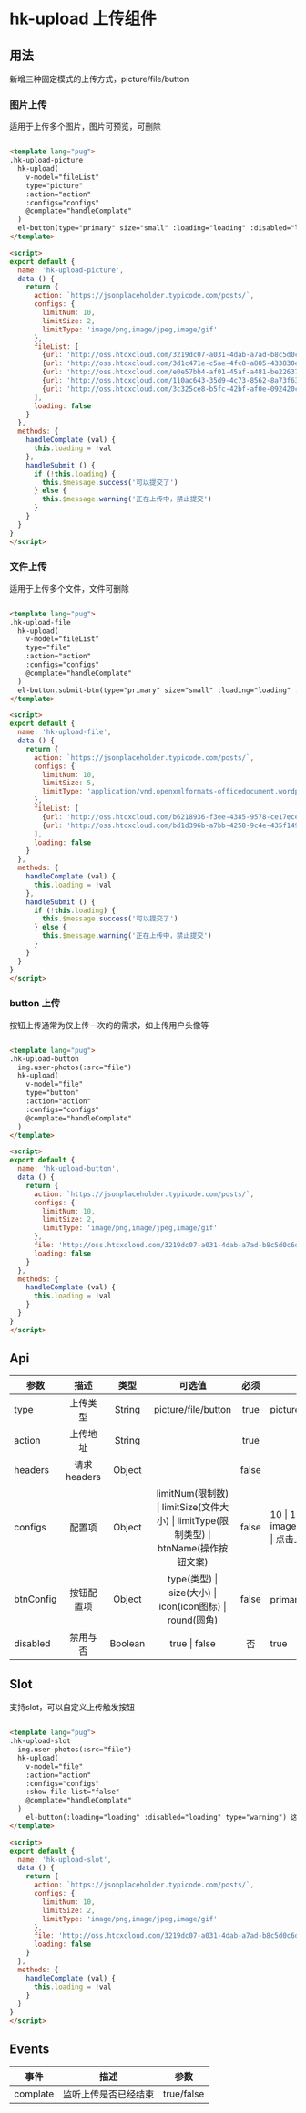 # hk-upload 上传组件

## 用法

新增三种固定模式的上传方式，picture/file/button

### 图片上传

适用于上传多个图片，图片可预览，可删除

<template>
  <hk-upload-picture></hk-upload-picture>
</template>

```html

<template lang="pug">
.hk-upload-picture
  hk-upload(
    v-model="fileList"
    type="picture"
    :action="action"
    :configs="configs"
    @complate="handleComplate"
  )
  el-button(type="primary" size="small" :loading="loading" :disabled="loading" @click="handleSubmit") 保存表单
</template>

<script>
export default {
  name: 'hk-upload-picture',
  data () {
    return {
      action: `https://jsonplaceholder.typicode.com/posts/`,
      configs: {
        limitNum: 10,
        limitSize: 2,
        limitType: 'image/png,image/jpeg,image/gif'
      },
      fileList: [
        {url: 'http://oss.htcxcloud.com/3219dc07-a031-4dab-a7ad-b8c5d0c6d1da/曹操.jpg'},
        {url: 'http://oss.htcxcloud.com/3d1c471e-c5ae-4fc8-a805-433830e8dd43/貂蝉.jpg'},
        {url: 'http://oss.htcxcloud.com/e0e57bb4-af01-45af-a481-be2263793491/关羽.jpg'},
        {url: 'http://oss.htcxcloud.com/110ac643-35d9-4c73-8562-8a73f637a48f/黄忠.jpg'},
        {url: 'http://oss.htcxcloud.com/3c325ce8-b5fc-42bf-af0e-092420c8c9f4/廖化.jpg'}
      ],
      loading: false
    }
  },
  methods: {
    handleComplate (val) {
      this.loading = !val
    },
    handleSubmit () {
      if (!this.loading) {
        this.$message.success('可以提交了')
      } else {
        this.$message.warning('正在上传中，禁止提交')
      }
    }
  }
}
</script>

```

### 文件上传

适用于上传多个文件，文件可删除

<template>
  <hk-upload-file></hk-upload-file>
</template>

```html

<template lang="pug">
.hk-upload-file
  hk-upload(
    v-model="fileList"
    type="file"
    :action="action"
    :configs="configs"
    @complate="handleComplate"
  )
  el-button.submit-btn(type="primary" size="small" :loading="loading" :disabled="loading" @click="handleSubmit") 保存表单
</template>

<script>
export default {
  name: 'hk-upload-file',
  data () {
    return {
      action: `https://jsonplaceholder.typicode.com/posts/`,
      configs: {
        limitNum: 10,
        limitSize: 5,
        limitType: 'application/vnd.openxmlformats-officedocument.wordprocessingml.document,application/msword'
      },
      fileList: [
        {url: 'http://oss.htcxcloud.com/b6218936-f3ee-4385-9578-ce17ecee9429/新建 Microsoft Word 文档.docx', name: '新建 Microsoft Word 文档.docx'},
        {url: 'http://oss.htcxcloud.com/bd1d396b-a7bb-4258-9c4e-435f149dfed8/文档一.docx', name: '文档一.docx'}
      ],
      loading: false
    }
  },
  methods: {
    handleComplate (val) {
      this.loading = !val
    },
    handleSubmit () {
      if (!this.loading) {
        this.$message.success('可以提交了')
      } else {
        this.$message.warning('正在上传中，禁止提交')
      }
    }
  }
}
</script>

```

### button 上传

按钮上传通常为仅上传一次的的需求，如上传用户头像等

<template>
  <hk-upload-button></hk-upload-button>
</template>

```html

<template lang="pug">
.hk-upload-button
  img.user-photos(:src="file")
  hk-upload(
    v-model="file"
    type="button"
    :action="action"
    :configs="configs"
    @complate="handleComplate"
  )
</template>

<script>
export default {
  name: 'hk-upload-button',
  data () {
    return {
      action: `https://jsonplaceholder.typicode.com/posts/`,
      configs: {
        limitNum: 10,
        limitSize: 2,
        limitType: 'image/png,image/jpeg,image/gif'
      },
      file: 'http://oss.htcxcloud.com/3219dc07-a031-4dab-a7ad-b8c5d0c6d1da/曹操.jpg',
      loading: false
    }
  },
  methods: {
    handleComplate (val) {
      this.loading = !val
    }
  }
}
</script>

```


## Api

| 参数 | 描述 | 类型 | 可选值 | 必须 | 默认值 |
| -- |:----: | :--: | :--: | :--: | -- |
| type | 上传类型 | String | picture/file/button | true | picture |
| action | 上传地址 | String |  | true |  |
| headers | 请求headers | Object |  | false |  |
| configs | 配置项 | Object | limitNum(限制数) \| limitSize(文件大小) \| limitType(限制类型) \| btnName(操作按钮文案) | false | 10 \| 10 \| image/png,image/jpeg,image/gif \| 点击上传 |
| btnConfig | 按钮配置项 | Object | type(类型) \| size(大小) \| icon(icon图标) \| round(圆角) | false | primary \| small \| 空值 \| false |
| disabled | 禁用与否 | Boolean | true \| false | 否 | true |

## Slot

支持slot，可以自定义上传触发按钮

<template>
  <hk-upload-slot></hk-upload-slot>
</template>

```html

<template lang="pug">
.hk-upload-slot
  img.user-photos(:src="file")
  hk-upload(
    v-model="file"
    :action="action"
    :configs="configs"
    :show-file-list="false"
    @complate="handleComplate"
  )
    el-button(:loading="loading" :disabled="loading" type="warning") 这是一个很长的自定义上传触发按钮
</template>

<script>
export default {
  name: 'hk-upload-slot',
  data () {
    return {
      action: `https://jsonplaceholder.typicode.com/posts/`,
      configs: {
        limitNum: 10,
        limitSize: 2,
        limitType: 'image/png,image/jpeg,image/gif'
      },
      file: 'http://oss.htcxcloud.com/3219dc07-a031-4dab-a7ad-b8c5d0c6d1da/曹操.jpg',
      loading: false
    }
  },
  methods: {
    handleComplate (val) {
      this.loading = !val
    }
  }
}
</script>

```

## Events

| 事件 | 描述 | 参数 |
| -- |:----: | :--: |
| complate | 监听上传是否已经结束 | true/false |
